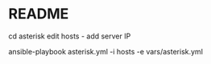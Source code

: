 # README #


cd asterisk
edit hosts - add server IP 


ansible-playbook asterisk.yml -i hosts -e vars/asterisk.yml